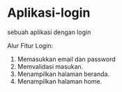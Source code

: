 # Aplikasi-login
sebuah aplikasi dengan login

Alur Fitur Login:
1. Memasukkan email dan password
2. Memvalidasi masukan.
3. Menampilkan halaman beranda.
4. Menampilkan halaman home.
